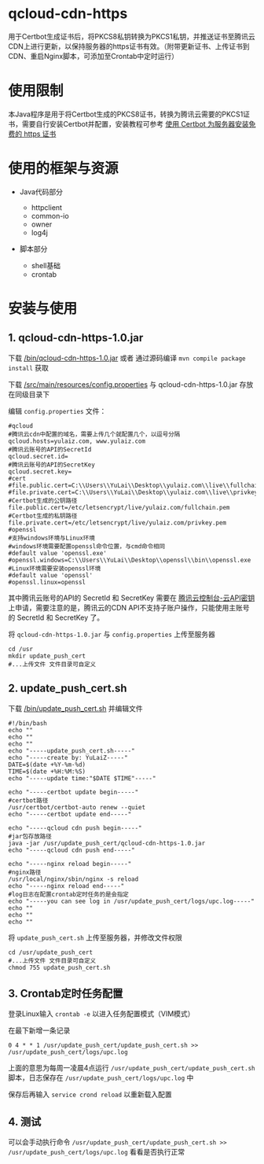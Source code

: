 #	qcloud-cdn-https
用于Certbot生成证书后，将PKCS8私钥转换为PKCS1私钥，并推送证书至腾讯云CDN上进行更新，以保持服务器的https证书有效。（附带更新证书、上传证书到CDN、重启Nginx脚本，可添加至Crontab中定时运行）

#	使用限制

本Java程序是用于将Certbot生成的PKCS8证书，转换为腾讯云需要的PKCS1证书，需要自行安装Certbot并配置，安装教程可参考 [使用 Certbot 为服务器安装免费的 https 证书](https://yulaiz.com/archives/2018/347)

#	使用的框架与资源

- Java代码部分

  - httpclient
  - common-io
  - owner
  - log4j

- 脚本部分

  - shell基础
  - crontab


#	安装与使用

##	1.	qcloud-cdn-https-1.0.jar

下载 [/bin/qcloud-cdn-https-1.0.jar](https://github.com/YuLaiZ/qcloud-cdn-https/blob/master/bin/qcloud-cdn-https-1.0.jar) 或者 通过源码编译 ``mvn compile package install`` 获取

下载 [/src/main/resources/config.properties](https://github.com/YuLaiZ/qcloud-cdn-https/blob/master/src/main/resources/config.properties) 与 qcloud-cdn-https-1.0.jar 存放在同级目录下

编辑 ``config.properties`` 文件：

```properties
#qcloud
#腾讯云cdn中配置的域名，需要上传几个就配置几个，以逗号分隔
qcloud.hosts=yulaiz.com, www.yulaiz.com
#腾讯云账号的API的SecretId
qcloud.secret.id=
#腾讯云账号的API的SecretKey
qcloud.secret.key=
#cert
#file.public.cert=C:\\Users\\YuLai\\Desktop\\yulaiz.com\\live\\fullchain.pem
#file.private.cert=C:\\Users\\YuLai\\Desktop\\yulaiz.com\\live\\privkey.pem
#Certbot生成的公钥路径
file.public.cert=/etc/letsencrypt/live/yulaiz.com/fullchain.pem
#Certbot生成的私钥路径
file.private.cert=/etc/letsencrypt/live/yulaiz.com/privkey.pem
#openssl
#支持windows环境与Linux环境
#windows环境需要配置openssl命令位置，与cmd命令相同
#default value 'openssl.exe'
#openssl.windows=C:\\Users\\YuLai\\Desktop\\openssl\\bin\\openssl.exe
#Linux环境需要安装openssl环境
#default value 'openssl'
#openssl.linux=openssl
```

其中腾讯云账号的API的 SecretId 和 SecretKey 需要在 [腾讯云控制台-云API密钥](https://console.cloud.tencent.com/capi) 上申请，需要注意的是，腾讯云的CDN API不支持子账户操作，只能使用主账号的 SecretId 和 SecretKey 了。

将 ``qcloud-cdn-https-1.0.jar`` 与 ``config.properties`` 上传至服务器

```shell
cd /usr
mkdir update_push_cert
#...上传文件 文件目录可自定义
```

##	2.	update_push_cert.sh

下载 [/bin/update_push_cert.sh](https://github.com/YuLaiZ/qcloud-cdn-https/blob/master/bin/update_push_cert.sh) 并编辑文件

```shell
#!/bin/bash
echo ""
echo ""
echo ""
echo "-----update_push_cert.sh-----"
echo "-----create by: YuLaiZ-----"
DATE=$(date +%Y-%m-%d)
TIME=$(date +%H:%M:%S)
echo "-----update time:"$DATE $TIME"-----"

echo "-----certbot update begin-----"
#certbot路径
/usr/certbot/certbot-auto renew --quiet
echo "-----certbot update end-----"

echo "-----qcloud cdn push begin-----"
#jar包存放路径
java -jar /usr/update_push_cert/qcloud-cdn-https-1.0.jar
echo "-----qcloud cdn push end-----"

echo "-----nginx reload begin-----"
#nginx路径
/usr/local/nginx/sbin/nginx -s reload
echo "-----nginx reload end-----"
#log日志在配置crontab定时任务的是会指定
echo "-----you can see log in /usr/update_push_cert/logs/upc.log-----"
echo ""
echo ""
echo ""
```

将 ``update_push_cert.sh`` 上传至服务器，并修改文件权限

```shell
cd /usr/update_push_cert
#...上传文件 文件目录可自定义
chmod 755 update_push_cert.sh
```

##	3.	Crontab定时任务配置

登录Linux输入 ``crontab -e`` 以进入任务配置模式（VIM模式）

在最下新增一条记录

```shell
0 4 * * 1 /usr/update_push_cert/update_push_cert.sh >> /usr/update_push_cert/logs/upc.log
```

上面的意思为每周一凌晨4点运行 ``/usr/update_push_cert/update_push_cert.sh`` 脚本，日志保存在 ``/usr/update_push_cert/logs/upc.log`` 中

保存后再输入 ``service crond reload`` 以重新载入配置

##	4.	测试

可以会手动执行命令 ``/usr/update_push_cert/update_push_cert.sh >> /usr/update_push_cert/logs/upc.log`` 看看是否执行正常
